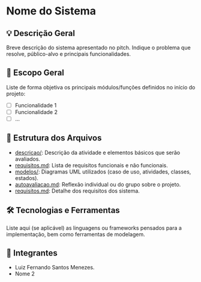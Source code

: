 # Nome do Sistema

## 💡 Descrição Geral
Breve descrição do sistema apresentado no pitch. Indique o problema que resolve, público-alvo e principais funcionalidades.

## 📌 Escopo Geral
Liste de forma objetiva os principais módulos/funções definidos no início do projeto:

- [ ] Funcionalidade 1
- [ ] Funcionalidade 2
- [ ] ...

## 📁 Estrutura dos Arquivos
- [descricao/](./descricao/readme.md): Descrição da atividade e elementos básicos que serão avaliados.
- [requisitos.md](requisitos.md): Lista de requisitos funcionais e não funcionais.
- [modelos/](./modelos/readme.md): Diagramas UML utilizados (caso de uso, atividades, classes, estados).
- [autoavaliacao.md](./descricao/autoavaliacao.md): Reflexão individual ou do grupo sobre o projeto.
- [requisitos.md](./requisitos.md): Detalhe dos requisitos dos sistema.

## 🛠️ Tecnologias e Ferramentas
Liste aqui (se aplicável) as linguagens ou frameworks pensados para a implementação, bem como ferramentas de modelagem.

## 👥 Integrantes
- Luiz Fernando Santos Menezes.
- Nome 2 
